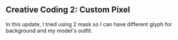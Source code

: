 ## Creative Coding 2: Custom Pixel

In this update, I tried using 2 mask so I can have different glyph for
background and my model's outfit.
